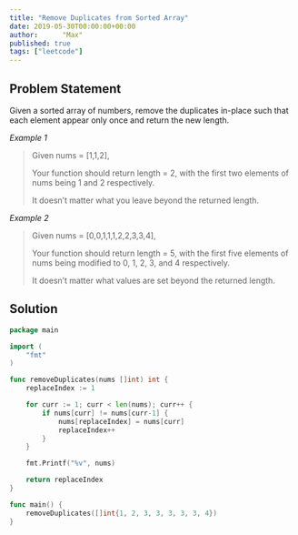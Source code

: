 ```yaml
---
title: "Remove Duplicates from Sorted Array"
date: 2019-05-30T00:00:00+00:00
author:      "Max"
published: true
tags: ["leetcode"]
---
```


## Problem Statement

Given a sorted array of numbers, remove the duplicates in-place such that each element appear only once and return the new length.

*Example 1*

> Given nums = [1,1,2],
>
> Your function should return length = 2, with the first two elements of nums being 1 and 2 respectively.
>
> It doesn’t matter what you leave beyond the returned length.

*Example 2*

> Given nums = [0,0,1,1,1,2,2,3,3,4],
>
> Your function should return length = 5, with the first five elements of nums being modified to 0, 1, 2, 3, and 4 respectively.
>
> It doesn’t matter what values are set beyond the returned length.

## Solution

```go
package main

import (
	"fmt"
)

func removeDuplicates(nums []int) int {
	replaceIndex := 1

	for curr := 1; curr < len(nums); curr++ {
		if nums[curr] != nums[curr-1] {
			nums[replaceIndex] = nums[curr]
			replaceIndex++
		}
	}

	fmt.Printf("%v", nums)

	return replaceIndex
}

func main() {
	removeDuplicates([]int{1, 2, 3, 3, 3, 3, 3, 4})
}
```
